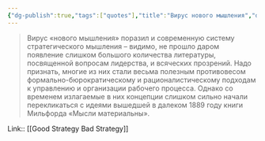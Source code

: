 ```yaml
---
{"dg-publish":true,"tags":["quotes"],"title":"Вирус нового мышления","date":"2022-06-22T12:21:48+03:00","modified_at":"2022-07-24T18:46:20+03:00","permalink":"/quotes/202206221221/","dgHomeLink":false,"dgPassFrontmatter":true}
---
```



> Вирус «нового мышления» поразил и современную систему стратегического мышления – видимо, не прошло даром появление слишком большого количества литературы, посвященной вопросам лидерства, и всяческих прозрений. Надо признать, многие из них стали весьма полезным противовесом формально-бюрократическому и рационалистическому подходам к управлению и организации рабочего процесса. Однако со временем излагаемые в них концепции слишком сильно начали перекликаться с идеями вышедшей в далеком 1889 году книги Мильфорда «Мысли материальны».

Link:: [[Good Strategy Bad Strategy]]
